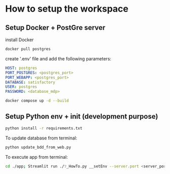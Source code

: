 # How to setup the workspace

## Setup Docker + PostGre server

install Docker

```bash
docker pull postgres
```

create '.env' file and add the following parameters:

```yaml
HOST: postgres
PORT_POSTGRES: <postgres_port>
PORT_WEBAPP: <postgres_port>
DATABASE: satisfactory
USER: postgres
PASSWORD: <database_mdp>
```

```bash
docker compose up -d --build
```

## Setup Python env + init (development purpose)

```bash
python install -r requirements.txt
```

To update database from terminal:
```bash
python update_bdd_from_web.py
```

To execute app from terminal:
```bash
cd ./app; Streamlit run ./❔_HowTo.py __setEnv --server.port <server_port> --server.enableStaticServing true
```
